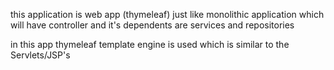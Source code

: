 
this application is web app (thymeleaf) just like monolithic application
which will have controller and it's dependents are services and repositories

in this app thymeleaf template engine is used which is similar to the Servlets/JSP's